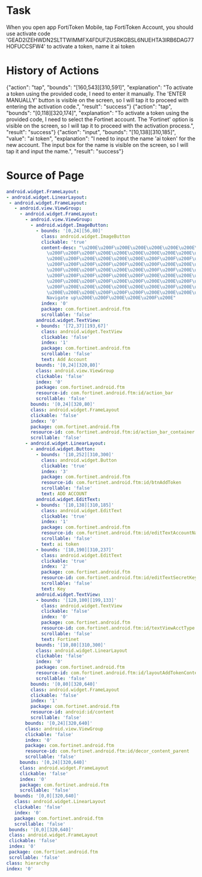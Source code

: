 # Task 
 When you open app FortiToken Mobile, tap FortiToken Account, you should use activate code 'GEAD2IZEHWDN2SLTTWIMMFX4FDUFZUSRKGBSL6NUEHTA3IRB6DAG77HOFUCCSFW4' to activate a token, name it ai token
# History of Actions 
 {"action": "tap", "bounds": "[160,543][310,591]", "explanation": "To activate a token using the provided code, I need to enter it manually. The 'ENTER MANUALLY' button is visible on the screen, so I will tap it to proceed with entering the activation code.", "result": "success"}
{"action": "tap", "bounds": "[0,118][320,174]", "explanation": "To activate a token using the provided code, I need to select the Fortinet account. The 'Fortinet' option is visible on the screen, so I will tap it to proceed with the activation process.", "result": "success"}
{"action": "input", "bounds": "[10,138][310,185]", "value": "ai token", "explanation": "I need to input the name 'ai token' for the new account. The input box for the name is visible on the screen, so I will tap it and input the name.", "result": "success"}
# Source of Page 
 ```yaml
 android.widget.FrameLayout:
- android.widget.LinearLayout:
  - android.widget.FrameLayout:
    - android.view.ViewGroup:
      - android.widget.FrameLayout:
        - android.view.ViewGroup:
          - android.widget.ImageButton:
            - bounds: '[0,24][56,80]'
              class: android.widget.ImageButton
              clickable: 'true'
              content-desc: "\u200E\u200F\u200E\u200E\u200E\u200E\u200E\u200F\u200E\
                \u200F\u200F\u200F\u200E\u200E\u200E\u200E\u200E\u200E\u200F\u200E\
                \u200E\u200F\u200E\u200E\u200E\u200E\u200F\u200F\u200F\u200F\u200F\
                \u200F\u200F\u200F\u200F\u200F\u200E\u200F\u200E\u200E\u200E\u200F\
                \u200F\u200E\u200F\u200E\u200E\u200E\u200F\u200F\u200E\u200E\u200E\
                \u200F\u200F\u200F\u200F\u200E\u200F\u200E\u200E\u200E\u200E\u200F\
                \u200F\u200E\u200F\u200F\u200E\u200F\u200E\u200E\u200F\u200E\u200E\
                \u200F\u200E\u200E\u200E\u200E\u200E\u200E\u200F\u200E\u200F\u200E\
                \u200E\u200E\u200E\u200F\u200F\u200F\u200E\u200E\u200E\u200E\u200E\
                Navigate up\u200E\u200F\u200E\u200E\u200F\u200E"
              index: '0'
              package: com.fortinet.android.ftm
              scrollable: 'false'
            android.widget.TextView:
            - bounds: '[72,37][193,67]'
              class: android.widget.TextView
              clickable: 'false'
              index: '1'
              package: com.fortinet.android.ftm
              scrollable: 'false'
              text: Add Account
            bounds: '[0,24][320,80]'
            class: android.view.ViewGroup
            clickable: 'false'
            index: '0'
            package: com.fortinet.android.ftm
            resource-id: com.fortinet.android.ftm:id/action_bar
            scrollable: 'false'
          bounds: '[0,24][320,80]'
          class: android.widget.FrameLayout
          clickable: 'false'
          index: '0'
          package: com.fortinet.android.ftm
          resource-id: com.fortinet.android.ftm:id/action_bar_container
          scrollable: 'false'
        - android.widget.LinearLayout:
          - android.widget.Button:
            - bounds: '[10,252][310,300]'
              class: android.widget.Button
              clickable: 'true'
              index: '3'
              package: com.fortinet.android.ftm
              resource-id: com.fortinet.android.ftm:id/btnAddToken
              scrollable: 'false'
              text: ADD ACCOUNT
            android.widget.EditText:
            - bounds: '[10,138][310,185]'
              class: android.widget.EditText
              clickable: 'true'
              index: '1'
              package: com.fortinet.android.ftm
              resource-id: com.fortinet.android.ftm:id/editTextAccountName
              scrollable: 'false'
              text: ai token
            - bounds: '[10,190][310,237]'
              class: android.widget.EditText
              clickable: 'true'
              index: '2'
              package: com.fortinet.android.ftm
              resource-id: com.fortinet.android.ftm:id/editTextSecretKey
              scrollable: 'false'
              text: Key
            android.widget.TextView:
            - bounds: '[120,100][199,133]'
              class: android.widget.TextView
              clickable: 'false'
              index: '0'
              package: com.fortinet.android.ftm
              resource-id: com.fortinet.android.ftm:id/textViewAcctType
              scrollable: 'false'
              text: Fortinet
            bounds: '[10,80][310,300]'
            class: android.widget.LinearLayout
            clickable: 'false'
            index: '0'
            package: com.fortinet.android.ftm
            resource-id: com.fortinet.android.ftm:id/layoutAddTokenContent
            scrollable: 'false'
          bounds: '[0,80][320,640]'
          class: android.widget.FrameLayout
          clickable: 'false'
          index: '1'
          package: com.fortinet.android.ftm
          resource-id: android:id/content
          scrollable: 'false'
        bounds: '[0,24][320,640]'
        class: android.view.ViewGroup
        clickable: 'false'
        index: '0'
        package: com.fortinet.android.ftm
        resource-id: com.fortinet.android.ftm:id/decor_content_parent
        scrollable: 'false'
      bounds: '[0,24][320,640]'
      class: android.widget.FrameLayout
      clickable: 'false'
      index: '0'
      package: com.fortinet.android.ftm
      scrollable: 'false'
    bounds: '[0,0][320,640]'
    class: android.widget.LinearLayout
    clickable: 'false'
    index: '0'
    package: com.fortinet.android.ftm
    scrollable: 'false'
  bounds: '[0,0][320,640]'
  class: android.widget.FrameLayout
  clickable: 'false'
  index: '0'
  package: com.fortinet.android.ftm
  scrollable: 'false'
class: hierarchy
index: '0'
 
```
